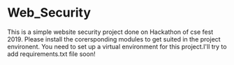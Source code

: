 # Web_Security
This is a simple website security project done on Hackathon of cse fest 2019. Please install the corersponding modules to get suited in the project environent.
You need to set up a virtual environment for this project.I'll try to add requirements.txt file soon!
